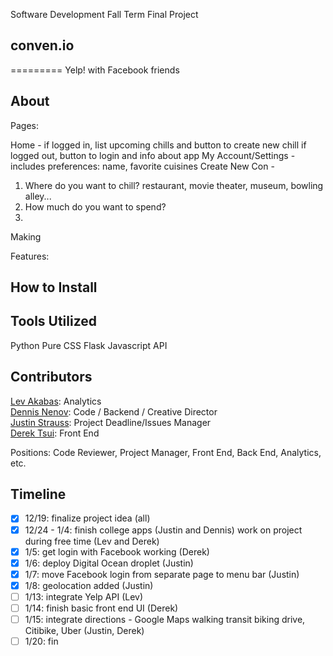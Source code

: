 Software Development Fall Term Final Project
## conven.io
=========
Yelp! with Facebook friends

## About

Pages:

Home - if logged in, list upcoming chills and button to create new chill
       if logged out, button to login and info about app
My Account/Settings - includes preferences: name, favorite cuisines 
Create New Con - 
1. Where do you want to chill? restaurant, movie theater, museum, bowling alley...
2. How much do you want to spend?
3. 

Making 

Features: 

## How to Install

## Tools Utilized

Python
Pure CSS
Flask
Javascript
API

## Contributors
[Lev Akabas](https://github.com/levakabas): Analytics  
[Dennis Nenov](https://github.com/DennisNenov): Code / Backend / Creative Director  
[Justin Strauss](https://github.com/justinstrauss): Project Deadline/Issues Manager   
[Derek Tsui](https://github.com/d-tsui): Front End  

Positions: Code Reviewer, Project Manager, Front End, Back End, Analytics, etc.

## Timeline
- [X] 12/19: finalize project idea (all)
- [X] 12/24 - 1/4: finish college apps (Justin and Dennis) work on project during free time (Lev and Derek)
- [X] 1/5: get login with Facebook working (Derek)
- [X] 1/6: deploy Digital Ocean droplet (Justin)
- [X] 1/7: move Facebook login from separate page to menu bar (Justin)
- [X] 1/8: geolocation added (Justin)
- [ ] 1/13: integrate Yelp API (Lev)
- [ ] 1/14: finish basic front end UI (Derek)
- [ ] 1/15: integrate directions - Google Maps walking transit biking drive, Citibike, Uber (Justin, Derek)
- [ ] 1/20: fin
